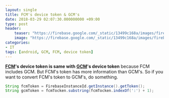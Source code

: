 ```yaml
---
layout: single
title: FCM's device token & GCM's
date: 2018-03-29 02:07:30.000000000 +09:00
type: post
header:
    teaser: "https://firebase.google.com/_static/13499c168a/images/firebase/lockup.png?hl=ko"
    image: "https://firebase.google.com/_static/13499c168a/images/firebase/lockup.png?hl=ko"
categories:
- IT
tags: [android, GCM, FCM, device token]
---
```


**[FCM]'s device token is same with [GCM]'s device token** because FCM includes GCM. But FCM's token has more information than GCM's. So if you want to convert FCM's token to GCM's, do something.

```java
String fcmToken = FirebaseInstanceId.getInstance().getToken();
String gcmToken = fcmTocken.substring(fcmTocken.indexOf(':') + 1);
```

[FCM]: <https://firebase.google.com/docs/cloud-messaging>
[GCM]: <https://developers.google.com/cloud-messaging/>
